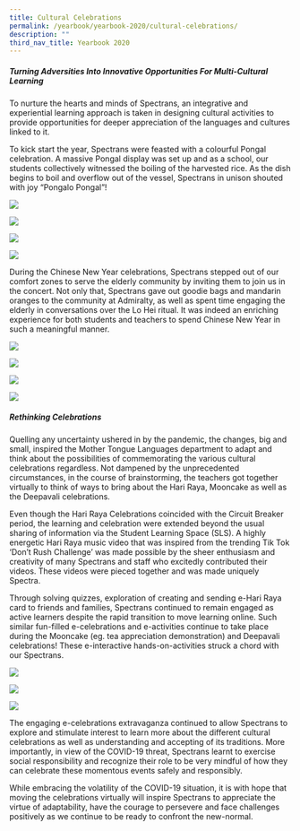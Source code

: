 ```yaml
---
title: Cultural Celebrations
permalink: /yearbook/yearbook-2020/cultural-celebrations/
description: ""
third_nav_title: Yearbook 2020
---
```

##### **Turning Adversities Into Innovative Opportunities&nbsp;For Multi-Cultural Learning**

To nurture the hearts and minds of Spectrans, an integrative and experiential learning approach is taken in designing cultural activities to provide opportunities for deeper appreciation of the languages and cultures linked to it.

To kick start the year, Spectrans were feasted with a colourful Pongal celebration. A massive Pongal display was set up and as a school, our students collectively witnessed the boiling of the harvested rice. As the dish begins to boil and overflow out of the vessel, Spectrans in unison shouted with joy “Pongalo&nbsp;Pongal”!

![](/images/Ponggal1.jpeg)

![](/images/Ponggal2.jpg)

![](/images/Ponggal3.jpg)

![](/images/Ponggal5.jpg)

During the Chinese New Year celebrations, Spectrans stepped out of our comfort zones to serve the elderly community by inviting them to join us in the concert. Not only that, Spectrans gave out goodie bags and mandarin oranges to the community at Admiralty, as well as spent time engaging the elderly in conversations over the Lo Hei ritual. It was indeed an enriching experience for both students and teachers to spend Chinese New Year in such a meaningful manner.

![](/images/CNY4.jpg)

![](/images/CNY1.jpg)

![](/images/CNY3.jpg)

![](/images/CNY2.jpg)

##### **Rethinking Celebrations**

Quelling any uncertainty ushered in by the pandemic,&nbsp;the changes, big and small, inspired the Mother Tongue Languages department to adapt and think about the possibilities of commemorating the various cultural celebrations regardless. Not dampened by the unprecedented circumstances, in the course of brainstorming, the teachers got together virtually to think of ways to bring about the Hari Raya, Mooncake as well as the Deepavali celebrations.

Even though the Hari Raya Celebrations coincided with the Circuit Breaker period, the learning and celebration were extended beyond the usual sharing of information via the Student Learning Space (SLS). A highly energetic Hari Raya music video that was inspired from the trending Tik Tok ‘Don’t Rush Challenge’ was made possible by the sheer enthusiasm and creativity of many Spectrans and staff who excitedly contributed their videos. These videos were pieced together and was&nbsp;made uniquely Spectra.

Through solving quizzes, exploration of creating and sending e-Hari Raya card to friends and families, Spectrans continued to remain engaged as active learners despite the rapid transition to move learning online. Such similar fun-filled e-celebrations and e-activities continue to take place during the Mooncake (eg. tea appreciation demonstration) and Deepavali celebrations! These e-interactive hands-on-activities struck a chord with our Spectrans.

![](/images/Deepavali1.jpg)

![](/images/Deepavali2.jpg)

![](/images/Deepavali3.jpg)

The engaging e-celebrations extravaganza continued to allow Spectrans to explore and stimulate interest to learn more about the different cultural celebrations as well as understanding and accepting of its traditions. More importantly, in view of the COVID-19 threat, Spectrans learnt to exercise social responsibility and recognize their role to be very mindful of how they can celebrate these momentous events safely and responsibly.

While embracing the volatility of the COVID-19 situation, it is with hope that moving the celebrations virtually will inspire Spectrans to appreciate the virtue of adaptability, have the courage to persevere and face challenges positively as we continue to be ready to confront the new-normal.